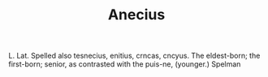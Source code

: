 ---
title: Anecius
letter: A
permalink: "/definitions/anecius.html"
body: L. Lat. Spelled also tesnecius, enitius, crncas, cncyus. The eldest-born; the
  first-born; senior, as contrasted with the puis-ne, (younger.) Spelman
published_at: '2018-07-07'
source: Black's Law Dictionary
layout: post
---